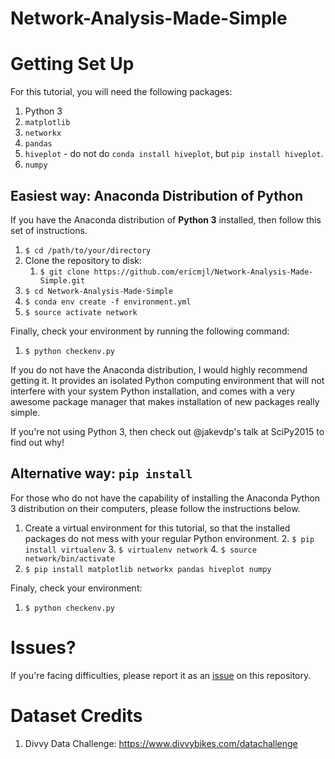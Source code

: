 Network-Analysis-Made-Simple
============================

# Getting Set Up

For this tutorial, you will need the following packages:

1. Python 3
2. `matplotlib`
3. `networkx`
4. `pandas`
5. `hiveplot` - do not do `conda install hiveplot`, but `pip install hiveplot`.
6. `numpy`

## Easiest way: Anaconda Distribution of Python

If you have the Anaconda distribution of **Python 3** installed, then follow this set of instructions.

1. `$ cd /path/to/your/directory`
1. Clone the repository to disk:
    1. `$ git clone https://github.com/ericmjl/Network-Analysis-Made-Simple.git`
1. `$ cd Network-Analysis-Made-Simple`
1. `$ conda env create -f environment.yml`
1. `$ source activate network`

Finally, check your environment by running the following command:

1. `$ python checkenv.py`

If you do not have the Anaconda distribution, I would highly recommend getting it. It provides an isolated Python computing environment that will not interfere with your system Python installation, and comes with a very awesome package manager that makes installation of new packages really simple. 

If you're not using Python 3, then check out @jakevdp's talk at SciPy2015 to find out why!

## Alternative way: `pip install`

For those who do not have the capability of installing the Anaconda Python 3 distribution on their computers, please follow the instructions below.

1. Create a virtual environment for this tutorial, so that the installed packages do not mess with your regular Python environment.
    2. `$ pip install virtualenv`
    3. `$ virtualenv network`
    4. `$ source network/bin/activate`
5. `$ pip install matplotlib networkx pandas hiveplot numpy`

Finaly, check your environment:

1. `$ python checkenv.py`

# Issues?

If you're facing difficulties, please report it as an [issue][1] on this repository.

# Dataset Credits

1. Divvy Data Challenge: https://www.divvybikes.com/datachallenge

[1]: https://github.com/ericmjl/Network-Analysis-Made-Simple/issues